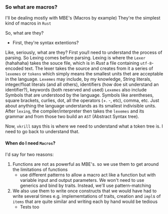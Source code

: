 ### So what are macros?

I'll be dealing mostly with MBE's (Macros by example)
They're the simplest kind of macros in `Rust`

So, what are they?
- First, they're syntax extentions?

Like, seriously, what are they?
First you/I need to understand the process of parsing.
So Lexing comes before parsing. Lexing is where the `Lexer` (hahahaha) takes the souce file, which is in *Rust* a file containing `utf-8`-encoded text.
The lexer takes the source and creates from it a series of `lexemes` or `tokens` which simply means the smallest units thet are acceptable in the language.
`Lexemes` may include, by my knowledge, String literals, integer/float literals (and all others), identifiers (how doe sit understand an identifier?), keywords (both reserved and used)
`Lexemes` also include Symbols that are understood by the language. Symbols like arentheses, square brackets, curlies, dot, all the operators (+. -, etc), comma, etc. Just about anything the  language understands as its smallest indivisible units.
After `lexing`, the compiler/interpreter then takes the `lexemes` and its grammar and from those two build an `AST` (Abstract Syntax tree).

Now, `vkrill` says this is where we need to understand what a token tree is. I need to go back to understand that.

#### When do I need `Macros`?
I'd say for two reasons: 
1. Functions are not as powerful as MBE's. so we use them to get around the limitations of functions
    - use different patterns to allow a macro act like a function but with variable input and output parameters. We won't need to use generics and bind by traits. Instead, we'll use pattern-matching
2. We also use them to write once constructs that we would have had to write several times e.g. implememtations of traits, creation and `impl`s of `items` that are quite similar and writing each by hand would be tedious
    - Tests too
